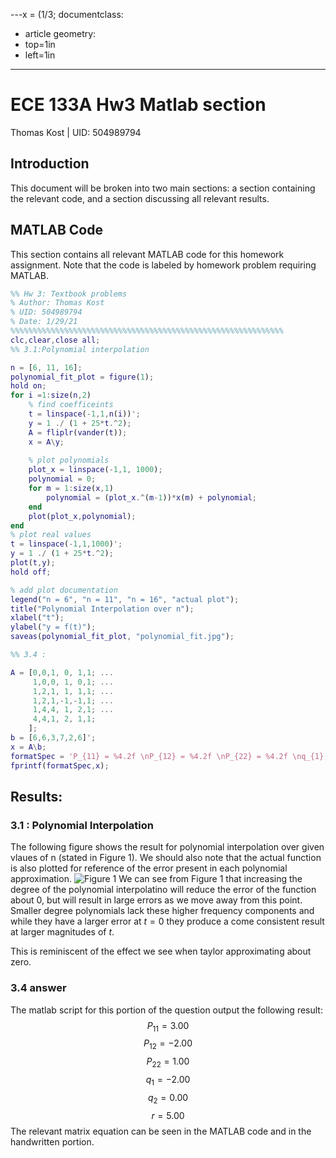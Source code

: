 ---x = (1/3;
documentclass:
- article
geometry:
- top=1in
- left=1in
---

# ECE 133A Hw3 Matlab section

Thomas Kost     | UID: 504989794

## Introduction

This document will be broken into two main sections: a section containing the relevant code, and a section discussing all relevant results.

## MATLAB Code

This section contains all relevant MATLAB code for this homework assignment. Note that the code is labeled by homework problem requiring MATLAB.

```MATLAB
%% Hw 3: Textbook problems
% Author: Thomas Kost
% UID: 504989794
% Date: 1/29/21
%%%%%%%%%%%%%%%%%%%%%%%%%%%%%%%%%%%%%%%%%%%%%%%%%%%%%%%%%%%%%
clc,clear,close all;
%% 3.1:Polynomial interpolation

n = [6, 11, 16];
polynomial_fit_plot = figure(1);
hold on;
for i =1:size(n,2)
    % find coefficeints
    t = linspace(-1,1,n(i))';
    y = 1 ./ (1 + 25*t.^2);
    A = fliplr(vander(t));
    x = A\y;
    
    % plot polynomials
    plot_x = linspace(-1,1, 1000);
    polynomial = 0;
    for m = 1:size(x,1)
        polynomial = (plot_x.^(m-1))*x(m) + polynomial;
    end
    plot(plot_x,polynomial);
end
% plot real values
t = linspace(-1,1,1000)';
y = 1 ./ (1 + 25*t.^2);
plot(t,y);
hold off;

% add plot documentation
legend("n = 6", "n = 11", "n = 16", "actual plot");
title("Polynomial Interpolation over n");
xlabel("t");
ylabel("y = f(t)");
saveas(polynomial_fit_plot, "polynomial_fit.jpg");

%% 3.4 :

A = [0,0,1, 0, 1,1; ...
     1,0,0, 1, 0,1; ...
     1,2,1, 1, 1,1; ...
     1,2,1,-1,-1,1; ...
     1,4,4, 1, 2,1; ...
     4,4,1, 2, 1,1;
    ];
b = [6,6,3,7,2,6]';
x = A\b;
formatSpec = 'P_{11} = %4.2f \nP_{12} = %4.2f \nP_{22} = %4.2f \nq_{1} =  %4.2f \nq_{2} = %4.2f \nr = %4.2f \n';
fprintf(formatSpec,x);
```

## Results:

### 3.1 : Polynomial Interpolation
The following figure shows the result for polynomial interpolation over given vlaues of n (stated in Figure 1). We should also note that the actual function is also plotted for reference of the error present in each polynomial approximation.
![Figure 1](polynomial_fit.jpg)
We can see from Figure 1 that increasing the degree of the polynomial interpolatino will reduce the error of the function about 0, but will result in large errors as we move away from this point. Smaller degree polynomials lack these higher frequency components and while they have a larger error at $t =0$ they produce a come consistent result at larger magnitudes of $t$. 

This is reminiscent of the effect we see when taylor approximating about zero.

### 3.4 answer

The matlab script for this portion of the question output the following result:
$$ P_{11} = 3.00 $$
$$ P_{12} = -2.00 $$
$$ P_{22} = 1.00 $$
$$ q_{1} =  -2.00 $$
$$ q_{2} = 0.00 $$
$$ r = 5.00 $$
The relevant matrix equation can be seen in the MATLAB code and in the handwritten portion.